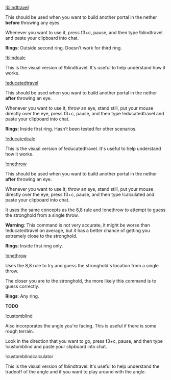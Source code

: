 [!blindtravel](https://raw.githubusercontent.com/Sharpieman20/Sharpies-Speedrunning-Tools/main/commands/!blindtravel)

This should be used when you want to build another portal in the nether **before** throwing any eyes.

Whenever you want to use it, press f3+c, pause, and then type !blindtravel and paste your clipboard into chat.

**Rings**: Outside second ring. Doesn't work for third ring.


[!blindcalc](https://raw.githubusercontent.com/Sharpieman20/Sharpies-Speedrunning-Tools/main/commands/!blindcalc)

This is the visual version of !blindtravel. It's useful to help understand how it works.



[!educatedtravel](https://raw.githubusercontent.com/Sharpieman20/Sharpies-Speedrunning-Tools/main/commands/!educatedtravel)

This should be used when you want to build another portal in the nether **after** throwing an eye.

Whenever you want to use it, throw an eye, stand still, put your mouse directly over the eye, press f3+c, pause, and then type !educatedtravel and paste your clipboard into chat.

**Rings**: Inside first ring. Hasn't been tested for other scenarios.

[!educatedcalc](https://raw.githubusercontent.com/Sharpieman20/Sharpies-Speedrunning-Tools/main/commands/!educatedcalc)

This is the visual version of !educatedtravel. It's useful to help understand how it works.



[!onethrow](https://raw.githubusercontent.com/Sharpieman20/Sharpies-Speedrunning-Tools/main/commands/!educatedtravel)

This should be used when you want to build another portal in the nether **after** throwing an eye.

Whenever you want to use it, throw an eye, stand still, put your mouse directly over the eye, press f3+c, pause, and then type !calculated and paste your clipboard into chat.

It uses the same concepts as the 8,8 rule and !onethrow to attempt to guess the stronghold from a single throw. 

**Warning**: This command is not very accurate, it might be worse than !educatedtravel on average, but it has a better chance of getting you extremely close to the stronghold.

**Rings**: Inside first ring only.


[!onethrow](https://raw.githubusercontent.com/Sharpieman20/Sharpies-Speedrunning-Tools/main/commands/!educatedcalc)

Uses the 8,8 rule to try and guess the stronghold's location from a single throw.

The closer you are to the stronghold, the more likely this command is to guess correctly.

**Rings**: Any ring.


**TODO**

!customblind

Also incorporates the angle you're facing. This is useful if there is some rough terrain.

Look in the direction that you want to go, press f3+c, pause, and then type !customblind and paste your clipboard into chat.

!customblindcalculator

This is the visual version of !blindtravel. It's useful to help understand the tradeoff of the angle and if you want to play around with the angle.